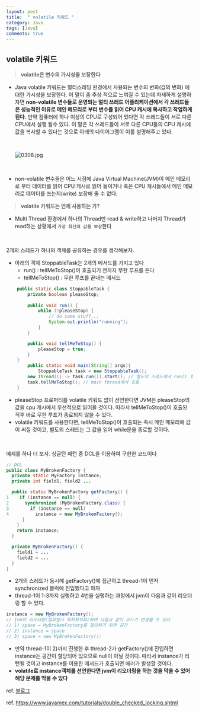 ```yaml
---
layout: post
title:  " volatile 키워드 "
category: Java
tags: [Java]
comments: true
---
```






## volatile 키워드

> **volatile은 변수의 가시성을 보장한다**

- Java volatile 키워드는 멀티스레딩 환경에서 사용되는 변수의 변화(값의 변화) 에 대한 가시성을 보장한다. 이 말이 좀 추상 적으로 느껴질 수 있는데 자세하게 설명하자면 **non-volatile 변수들로 운영되는 멀티 쓰레드 어플리케이션에서 각 쓰레드들은 성능적인 이유로 메인 메모리로 부터 변수를 읽어 CPU 캐시에 복사하고 작업하게 된다.** 만약 컴퓨터에 하나 이상의 CPU로 구성되어 있다면 각 쓰레드들이 서로 다른 CPU에서 실행 될수 있다. 이 말은 각 쓰레드들이 서로 다른 CPU들의 CPU 캐시에 값을 복사할 수 있다는 것으로 아래의 다이어그램이 이를 설명해주고 있다.

  <br>

  ![0308.jpg](http://thswave.github.io/assets/media/0308.jpg)

  <br>

  

- non-volatile 변수들은 어느 시점에 Java Virtual Machine(JVM)이 메인 메모리로 부터 데이터를 읽어 CPU 캐시로 읽어 들이거나 혹은 CPU 캐시들에서 메인 메모리로 데이터를 쓰는지(write) 보장해 줄 수 없다.

  

> **volatile 키워드는 언제 사용하는 가?**

- Multi Thread 환경에서 하나의 Thread만 read & write하고 나머지 Thread가 read하는 상황에서 `가장 최신의 값을 보장`한다

<br>

2개의 스레드가 하나의 객체를 공유하는 경우를 생각해보자.

- 아래의 객체 StoppableTask는 2개의 메서드를 가지고 있다
  - run() : tellMeToStop()이 호출되기 전까지 무한 루프를 돈다
  - tellMeToStop() : 무한 루프를 끝내는 메서드

```java
    public static class StoppableTask {
        private boolean pleaseStop; 
      
        public void run() {
            while (!pleaseStop) {
                // do some stuff...
                System.out.println("running");
            }
        }

        public void tellMeToStop() {
            pleaseStop = true;
        }
    }
		public static void main(String[] args){
   			StoppableTask task = new StoppableTask();
      	new Thread(() -> task.run()).start(); // 별도의 스레드에서 run() 호출
      	task.tellMeToStop(); // main thread에서 호출
    }
```

- pleaseStop 프로퍼티를 volatile 키워드 없이 선언한다면 JVM은 pleaseStop의 값을 cpu 캐시에서 우선적으로 읽어올 것이다. 따라서 tellMeToStop()이 호출된 직후 바로 무한 루프가 종료되지 않을 수 있다.
- volatile 키워드를 사용한다면, tellMeToStop()이 호출되는 즉시 메인 메모리에 값이 써질 것이고,  별도의 스레드는 그 값을 읽어 while문을 종료할 것이다.

<br>

예제를 하나 더 보자. 싱글턴 패턴 중 DCL을 이용하여 구현한 코드이다

```java
// DCL 
public class MyBrokenFactory {
  private static MyFactory instance;
  private int field1, field2 ...

  public static MyBrokenFactory getFactory() {
1    if (instance == null) {
2      synchronized (MyBrokenFactory.class) {
3        if (instance == null)
4          instance = new MyBrokenFactory();
      }
    }
    return instance;
  }

  private MyBrokenFactory() {
    field1 = ...
    field2 = ...
  }
}
```

- 2개의 스레드가 동시에 getFactory()에 접근하고 thread-1이 먼저 synchronized 블럭에 진입했다고 하자
- thread-1이 1-3까지 실행하고 4번을 실행하는 과정에서 jvm이 다음과 같이 리오더링 할 수 있다.

```java
instance = new MyBrokenFactory();
// jvm이 리오더링(컴파일시 위치최적화)하여 다음과 같이 코드가 변경될 수 있다
// 1) space = MyBrokenFactory를 할당하기 위한 공간
// 2) instance = space
// 3) space = new MyBrokenFactory();
```

- 만약 thread-1이 2)까지 진행한 후 thread-2가 getFactory()에 진입하면 instance는 공간이 할당되어 있으므로 null이 아닐 것이다. 따라서 instance가 리턴될 것이고 instance를 이용한 메서드가 호출되면 에러가 발생할 것이다.
- **volatile로 instance객체를 선언한다면 jvm이 리오더링을 하는 것을 막을 수 있어 해당 문제를 막을 수 있다**



ref. <a href="https://jusungpark.tistory.com/4">블로그</a><br>

ref. <a href="https://www.javamex.com/tutorials/double_checked_locking.shtml">https://www.javamex.com/tutorials/double_checked_locking.shtml</a>